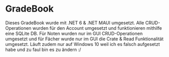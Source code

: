 # GradeBook

Dieses GradeBook wurde mit .NET 6 & .NET MAUI umgesetzt. Alle CRUD-Operationen wurden für den Account umgesetzt und funktionieren mithilfe eine SQLite DB. Für Noten wurden nur im GUI CRUD-Operationen umgesetzt und für Fächer wurde nur im GUI die Crate & Read Funktionalität umgesetzt. Läuft zudem nur auf Windows 10 weil ich es falsch aufgesetzt habe und zu faul bin es zu ändern :/
